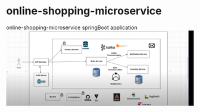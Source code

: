 # online-shopping-microservice

online-shopping-microservice springBoot application
![img.png](FlowDiagram%2Fimg.png)